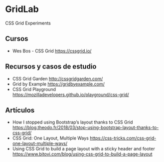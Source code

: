 # GridLab
CSS Grid Experiments

## Cursos
* Wes Bos - CSS Grid https://cssgrid.io/

## Recursos y casos de estudio
* CSS Grid Garden http://cssgridgarden.com/
* Grid by Example https://gridbyexample.com/
* CSS Grid Playground https://mozilladevelopers.github.io/playground/css-grid/

## Artículos
* How I stopped using Bootstrap’s layout thanks to CSS Grid https://blog.theodo.fr/2018/03/stop-using-bootstrap-layout-thanks-to-css-grid/
* CSS Grid: One Layout, Multiple Ways https://css-tricks.com/css-grid-one-layout-multiple-ways/
* Using CSS Grid to build a page layout with a sticky header and footer https://www.bitovi.com/blog/using-css-grid-to-build-a-page-layout

